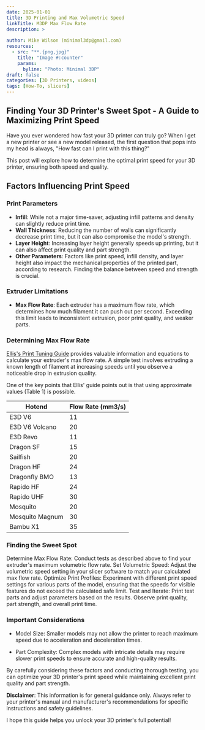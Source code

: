 ```yaml
---
date: 2025-01-01
title: 3D Printing and Max Volumetric Speed
linkTitle: M3DP Max Flow Rate
description: > 
  
author: Mike Wilson (minimal3dp@gmail.com)
resources:
  - src: "**.{png,jpg}"
    title: "Image #:counter"
    params:
      byline: "Photo: Minimal 3DP"
draft: false
categories: [3D Printers, videos]
tags: [How-To, slicers]
---
```


## Finding Your 3D Printer's Sweet Spot - A Guide to Maximizing Print Speed

Have you ever wondered how fast your 3D printer can truly go? When I get a new printer or see a new model released, the first question that pops into my head is always, "How fast can I print with this thing?"

This post will explore how to determine the optimal print speed for your 3D printer, ensuring both speed and quality.

## Factors Influencing Print Speed

### Print Parameters

- **Infill**: While not a major time-saver, adjusting infill patterns and density can slightly reduce print time.
- **Wall Thickness**: Reducing the number of walls can significantly decrease print time, but it can also compromise the model's strength.
- **Layer Height**: Increasing layer height generally speeds up printing, but it can also affect print quality and part strength.
- **Other Parameters**: Factors like print speed, infill density, and layer height also impact the mechanical properties of the printed part, according to research. Finding the balance between speed and strength is crucial.

### Extruder Limitations

- **Max Flow Rate**: Each extruder has a maximum flow rate, which determines how much filament it can push out per second. Exceeding this limit leads to inconsistent extrusion, poor print quality, and weaker parts.

### Determining Max Flow Rate

[Ellis's Print Tuning Guide](https://ellis3dp.com/Print-Tuning-Guide/articles/determining_max_volumetric_flow_rate.html) provides valuable information and equations to calculate your extruder's max flow rate. A simple test involves extruding a known length of filament at increasing speeds until you observe a noticeable drop in extrusion quality.

One of the key points that Ellis' guide points out is that using approximate values (Table 1) is possible.

| Hotend                               | Flow Rate (mm3/s) |
|--------------------------------------|-------------------|
| E3D V6                               | 11                 |
| E3D V6 Volcano                        | 20                 |
| E3D Revo                               | 11                 |
| Dragon SF                               | 15                 |
| Sailfish                        | 20                 |
| Dragon HF                               | 24                 |
| Dragonfly BMO                               | 13              |
| Rapido HF                               | 24                 |
| Rapido UHF                              | 30                 |
| Mosquito                               | 20                 |
| Mosquito Magnum                        | 30                 |
| Bambu X1                       | 35                 |

### Finding the Sweet Spot

Determine Max Flow Rate: Conduct tests as described above to find your extruder's maximum volumetric flow rate.
Set Volumetric Speed: Adjust the volumetric speed setting in your slicer software to match your calculated max flow rate.
Optimize Print Profiles: Experiment with different print speed settings for various parts of the model, ensuring that the speeds for visible features do not exceed the calculated safe limit.
Test and Iterate: Print test parts and adjust parameters based on the results. Observe print quality, part strength, and overall print time.

### Important Considerations

- Model Size: Smaller models may not allow the printer to reach maximum speed due to acceleration and deceleration times.

- Part Complexity: Complex models with intricate details may require slower print speeds to ensure accurate and high-quality results.

By carefully considering these factors and conducting thorough testing, you can optimize your 3D printer's print speed while maintaining excellent print quality and part strength.

**Disclaimer**: This information is for general guidance only. Always refer to your printer's manual and manufacturer's recommendations for specific instructions and safety guidelines.

I hope this guide helps you unlock your 3D printer's full potential!
